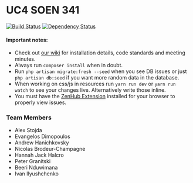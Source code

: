 # UC4 SOEN 341
[![Build Status](https://travis-ci.org/alexstojda/SOEN341.svg?branch=master)](https://travis-ci.org/alexstojda/SOEN341) 
[![Dependency Status](https://www.versioneye.com/user/projects/5a6c011c0fb24f7d3292d0c6/badge.svg?style=flat-square)](https://www.versioneye.com/user/projects/5a6c011c0fb24f7d3292d0c6)

#### Important notes: 
- Check out [our wiki](https://github.com/alexstojda/SOEN341/wiki) for installation details, code standards and meeting minutes.
- Always run `composer install` when in doubt.
- Run `php artisan migrate:fresh --seed` when you see DB issues or just `php artisan db:seed` if you want more random data in the database.
- When working on css/js in resources run `yarn run dev` or `yarn run watch` to see your changes live. Alternatively write those inline.
- You must have the [ZenHub Extension](https://www.zenhub.com/extension) installed for your browser to properly view issues. 

### Team Members
 - Alex Stojda
 - Evangelos Dimopoulos
 - Andrew Hanichkovsky
 - Nicolas Brodeur-Champagne
 - Hannah Jack Halcro
 - Peter Granitski
 - Beeri Nduwimana
 - Ivan Ilyushchenko